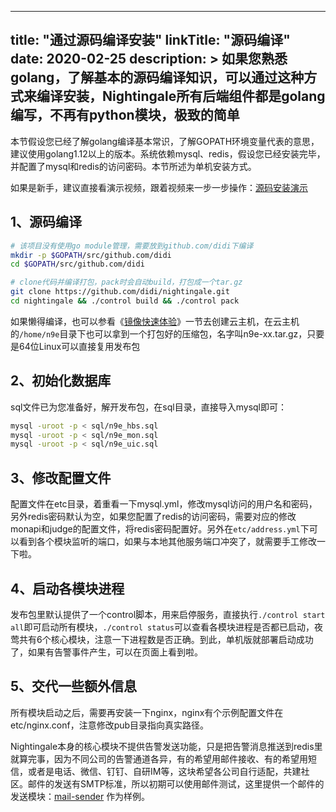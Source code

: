 
---
title: "通过源码编译安装"
linkTitle: "源码编译"
date: 2020-02-25
description: >
  如果您熟悉golang，了解基本的源码编译知识，可以通过这种方式来编译安装，Nightingale所有后端组件都是golang编写，不再有python模块，极致的简单
---

本节假设您已经了解golang编译基本常识，了解GOPATH环境变量代表的意思，建议使用golang1.12以上的版本。系统依赖mysql、redis，假设您已经安装完毕，并配置了mysql和redis的访问密码。本节所述为单机安装方式。

如果是新手，建议直接看演示视频，跟着视频来一步一步操作：[源码安装演示](https://s3-gz01.didistatic.com/n9e-pub/video/n9e-install-src.mp4)

## 1、源码编译

```bash
# 该项目没有使用go module管理，需要放到github.com/didi下编译
mkdir -p $GOPATH/src/github.com/didi
cd $GOPATH/src/github.com/didi

# clone代码并编译打包，pack时会自动build，打包成一个tar.gz
git clone https://github.com/didi/nightingale.git
cd nightingale && ./control build && ./control pack
```

如果懒得编译，也可以参看《[镜像快速体验](../didiyun/)》一节去创建云主机，在云主机的`/home/n9e`目录下也可以拿到一个打包好的压缩包，名字叫n9e-xx.tar.gz，只要是64位Linux可以直接复用发布包

## 2、初始化数据库

sql文件已为您准备好，解开发布包，在sql目录，直接导入mysql即可：

```bash
mysql -uroot -p < sql/n9e_hbs.sql
mysql -uroot -p < sql/n9e_mon.sql
mysql -uroot -p < sql/n9e_uic.sql
```

## 3、修改配置文件

配置文件在etc目录，着重看一下mysql.yml，修改mysql访问的用户名和密码，另外redis密码默认为空，如果您配置了redis的访问密码，需要对应的修改monapi和judge的配置文件，将redis密码配置好。另外在`etc/address.yml`下可以看到各个模块监听的端口，如果与本地其他服务端口冲突了，就需要手工修改一下啦。

## 4、启动各模块进程

发布包里默认提供了一个control脚本，用来启停服务，直接执行`./control start all`即可启动所有模块，`./control status`可以查看各模块进程是否都已启动，夜莺共有6个核心模块，注意一下进程数是否正确。到此，单机版就部署启动成功了，如果有告警事件产生，可以在页面上看到啦。

## 5、交代一些额外信息

所有模块启动之后，需要再安装一下nginx，nginx有个示例配置文件在etc/nginx.conf，注意修改pub目录指向真实路径。

Nightingale本身的核心模块不提供告警发送功能，只是把告警消息推送到redis里就算完事，因为不同公司的告警通道各异，有的希望用邮件接收、有的希望用短信，或者是电话、微信、钉钉、自研IM等，这块希望各公司自行适配，共建社区。邮件的发送有SMTP标准，所以初期可以使用邮件测试，这里提供一个邮件的发送模块：[mail-sender](https://github.com/n9e/mail-sender) 作为样例。

